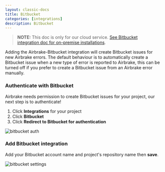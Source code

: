 ```yaml
---
layout: classic-docs
title: Bitbucket
categories: [integrations]
description: Bitbucket
---
```

> **NOTE:** This doc is only for our cloud service. [See Bitbucket
> integration doc for on-premise
> installations](/docs/on-premise/bitbucket-integration).

Adding the Airbrake-Bitbucket integration will create Bitbucket issues for new
Airbrake errors.
The default behaviour is to automatically create a Bitbucket issue when a new
type of error is reported to Airbrake, this can be turned off if you prefer to
create a Bitbucket issue from an Airbrake error manually.

### Authenticate with Bitbucket
Airbrake needs permission to create Bitbucket issues for your project, our next
step is to authenticate!

1. Click **Integrations** for your project
2. Click **Bitbucket**
3. Click **Redirect to Bitbucket for authentication**

![bitbucket auth](/docs/assets/img/docs/integrations/bitbucket_auth.png)

### Add Bitbucket integration
Add your Bitbucket account name and project's repository name then **save**.

![bitbucket settings](/docs/assets/img/docs/integrations/bitbucket_settings.png)
